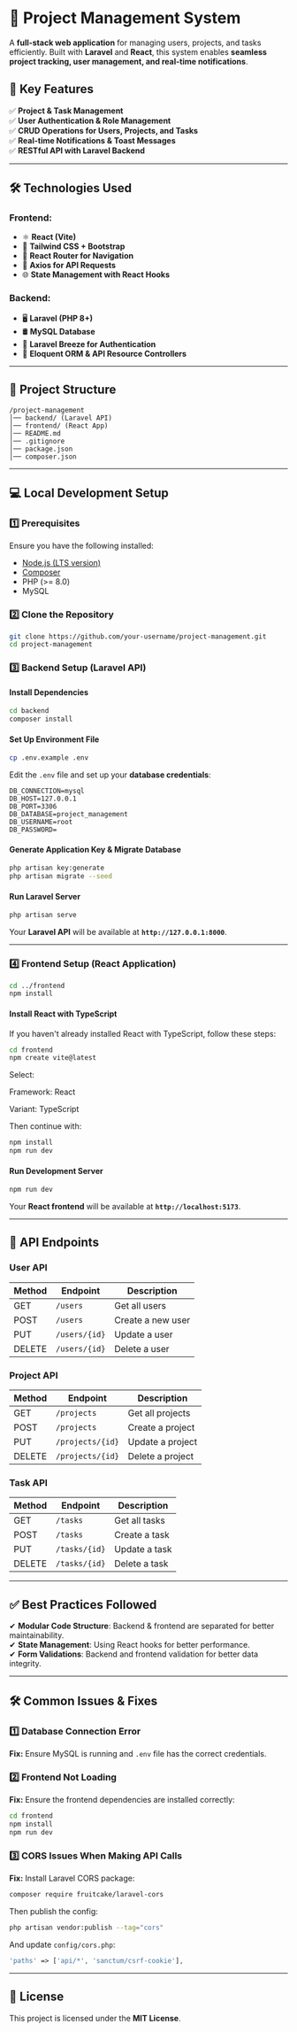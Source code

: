 # 📌 Project Management System

A **full-stack web application** for managing users, projects, and tasks efficiently. Built with **Laravel** and **React**, this system enables **seamless project tracking, user management, and real-time notifications**.

## 🚀 Key Features
✅ **Project & Task Management**  
✅ **User Authentication & Role Management**  
✅ **CRUD Operations for Users, Projects, and Tasks**  
✅ **Real-time Notifications & Toast Messages**  
✅ **RESTful API with Laravel Backend**  

---

## 🛠️ Technologies Used

### **Frontend:**
- ⚛️ **React (Vite)**
- 🎨 **Tailwind CSS + Bootstrap**
- 🔄 **React Router for Navigation**
- 📡 **Axios for API Requests**
- 🌐 **State Management with React Hooks**

### **Backend:**
- 🖥️ **Laravel (PHP 8+)**
- 🛢 **MySQL Database**
- 🔐 **Laravel Breeze for Authentication**
- 🔄 **Eloquent ORM & API Resource Controllers**

---

## 📌 Project Structure

```
/project-management
│── backend/ (Laravel API)
│── frontend/ (React App)
│── README.md
│── .gitignore
│── package.json
│── composer.json
```

---

## 💻 Local Development Setup  

### 1️⃣ **Prerequisites**  
Ensure you have the following installed:  
- [Node.js (LTS version)](https://nodejs.org/)  
- [Composer](https://getcomposer.org/)  
- PHP (>= 8.0)  
- MySQL  

### 2️⃣ **Clone the Repository**  
```sh
git clone https://github.com/your-username/project-management.git
cd project-management
```

### 3️⃣ **Backend Setup (Laravel API)**  
#### **Install Dependencies**  
```sh
cd backend
composer install
```

#### **Set Up Environment File**  
```sh
cp .env.example .env
```
Edit the `.env` file and set up your **database credentials**:

```
DB_CONNECTION=mysql
DB_HOST=127.0.0.1
DB_PORT=3306
DB_DATABASE=project_management
DB_USERNAME=root
DB_PASSWORD=
```

#### **Generate Application Key & Migrate Database**  
```sh
php artisan key:generate
php artisan migrate --seed
```

#### **Run Laravel Server**  
```sh
php artisan serve
```
Your **Laravel API** will be available at **`http://127.0.0.1:8000`**.

---

### 4️⃣ **Frontend Setup (React Application)**  
```sh
cd ../frontend
npm install
```


#### Install React with TypeScript

If you haven't already installed React with TypeScript, follow these steps:
```sh
cd frontend
npm create vite@latest
```

Select:

Framework: React

Variant: TypeScript


Then continue with:
```sh
npm install
npm run dev
```

#### **Run Development Server**  
```sh
npm run dev
```
Your **React frontend** will be available at **`http://localhost:5173`**.

---

## 🔄 API Endpoints  

### **User API**
| Method | Endpoint     | Description        |
|--------|------------|--------------------|
| GET    | `/users`   | Get all users      |
| POST   | `/users`   | Create a new user  |
| PUT    | `/users/{id}` | Update a user    |
| DELETE | `/users/{id}` | Delete a user    |

### **Project API**
| Method | Endpoint     | Description        |
|--------|------------|--------------------|
| GET    | `/projects`   | Get all projects  |
| POST   | `/projects`   | Create a project  |
| PUT    | `/projects/{id}` | Update a project |
| DELETE | `/projects/{id}` | Delete a project |

### **Task API**
| Method | Endpoint     | Description        |
|--------|------------|--------------------|
| GET    | `/tasks`   | Get all tasks      |
| POST   | `/tasks`   | Create a task      |
| PUT    | `/tasks/{id}` | Update a task    |
| DELETE | `/tasks/{id}` | Delete a task    |

---

## ✅ Best Practices Followed  

✔ **Modular Code Structure**: Backend & frontend are separated for better maintainability.  
✔ **State Management**: Using React hooks for better performance.  
✔ **Form Validations**: Backend and frontend validation for better data integrity.  

---

## 🛠 Common Issues & Fixes  

### 1️⃣ **Database Connection Error**
**Fix:** Ensure MySQL is running and `.env` file has the correct credentials.

### 2️⃣ **Frontend Not Loading**
**Fix:** Ensure the frontend dependencies are installed correctly:
```sh
cd frontend
npm install
npm run dev
```

### 3️⃣ **CORS Issues When Making API Calls**
**Fix:** Install Laravel CORS package:
```sh
composer require fruitcake/laravel-cors
```
Then publish the config:
```sh
php artisan vendor:publish --tag="cors"
```
And update `config/cors.php`:
```php
'paths' => ['api/*', 'sanctum/csrf-cookie'],
```

---

## 📜 License  
This project is licensed under the **MIT License**.  
